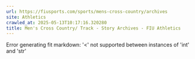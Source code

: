 ```yaml
---
url: https://fiusports.com/sports/mens-cross-country/archives
site: Athletics
crawled_at: 2025-05-13T10:17:16.320280
title: Men's Cross Country/ Track - Story Archives - FIU Athletics
---
```


Error generating fit markdown: '<' not supported between instances of 'int' and 'str'